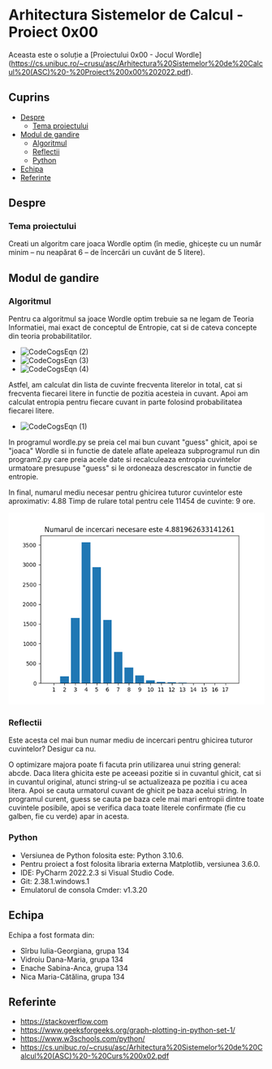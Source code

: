 # Arhitectura Sistemelor de Calcul - Proiect 0x00 

Aceasta este o soluție a [Proiectului 0x00 - Jocul Wordle] (https://cs.unibuc.ro/~crusu/asc/Arhitectura%20Sistemelor%20de%20Calcul%20(ASC)%20-%20Proiect%200x00%202022.pdf).

## Cuprins

- [Despre](#despre)
  - [Tema proiectului](#tema-proiectului)
- [Modul de gandire](#modul-de-gandire)
  - [Algoritmul](#algoritmul)
  - [Reflectii](#reflectii)
  - [Python](#python)
- [Echipa](#echipa)
- [Referinte](#referinte)

## Despre

### Tema proiectului

Creati un algoritm care joaca Wordle optim (în medie, ghicește cu un număr
minim – nu neapărat 6 – de încercări un cuvânt de 5 litere).

## Modul de gandire

### Algoritmul

Pentru ca algoritmul sa joace Wordle optim trebuie sa ne legam de Teoria Informatiei, mai exact de conceptul de Entropie, cat si de cateva concepte din teoria probabilitatilor.
- ![CodeCogsEqn (2)](https://user-images.githubusercontent.com/46359762/204161995-738cc076-4dc1-443c-9db5-287e27accc6f.gif)
- ![CodeCogsEqn (3)](https://user-images.githubusercontent.com/46359762/204162003-0fba057b-5ea9-4d13-87f8-038d0dda5617.gif)
- ![CodeCogsEqn (4)](https://user-images.githubusercontent.com/46359762/204162014-91a17d0f-f5e0-4ea5-9f9f-f514a939b60c.gif)

Astfel, am calculat din lista de cuvinte frecventa literelor in total, cat si frecventa fiecarei litere in functie de pozitia acesteia in cuvant. 
Apoi am calculat entropia pentru fiecare cuvant in parte folosind probabilitatea fiecarei litere.

- ![CodeCogsEqn (1)](https://user-images.githubusercontent.com/46359762/204161982-d69afdb9-5dc7-45bd-81ab-3ee505445ab5.gif)


In programul wordle.py se preia cel mai bun cuvant "guess" ghicit, apoi se "joaca" Wordle si in functie de datele aflate apeleaza subprogramul run din program2.py care preia acele date si recalculeaza entropia cuvintelor urmatoare presupuse "guess" si le ordoneaza descrescator in functie de entropie.

In final, numarul mediu necesar pentru ghicirea tuturor cuvintelor este aproximativ: 4.88
Timp de rulare total pentru cele 11454 de cuvinte: 9 ore.

![](GRAFIC_TOTAL.png)

### Reflectii

Este acesta cel mai bun numar mediu de incercari pentru ghicirea tuturor cuvintelor? 
Desigur ca nu.

O optimizare majora poate fi facuta prin utilizarea unui string general: abcde. Daca litera ghicita este pe aceeasi pozitie si in cuvantul ghicit, cat si in cuvantul original, atunci string-ul se actualizeaza pe pozitia i cu acea litera. Apoi se cauta urmatorul cuvant de ghicit pe baza acelui string.
In programul curent, guess se cauta pe baza cele mai mari entropii dintre toate cuvintele posibile, apoi se verifica daca toate literele confirmate (fie cu galben, fie cu verde) apar in acesta.

### Python

- Versiunea de Python folosita este: Python 3.10.6.
- Pentru proiect a fost folosita libraria externa Matplotlib, versiunea 3.6.0.
- IDE: PyCharm 2022.2.3 si Visual Studio Code.
- Git: 2.38.1.windows.1
- Emulatorul de consola Cmder: v1.3.20

## Echipa

Echipa a fost formata din:
- Sîrbu Iulia-Georgiana, grupa 134
- Vidroiu Dana-Maria, grupa 134
- Enache Sabina-Anca, grupa 134
- Nica Maria-Cătălina, grupa 134

## Referinte

- https://stackoverflow.com
- https://www.geeksforgeeks.org/graph-plotting-in-python-set-1/
- https://www.w3schools.com/python/
- https://cs.unibuc.ro/~crusu/asc/Arhitectura%20Sistemelor%20de%20Calcul%20(ASC)%20-%20Curs%200x02.pdf
